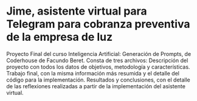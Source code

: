 # Jime, asistente virtual para Telegram para cobranza preventiva de la empresa de luz
Proyecto Final del curso Inteligencia Artificial: Generación de Prompts, de Coderhouse de Facundo Beret. Consta de tres archivos: Descripción del proyecto con todos los datos de objetivos, metodología y características. Trabajo final, con la misma información más resumida y el detalle del código para la implementación. Resultados y conclusiones, con el detalle de las reflexiones realizadas a partir de la implementación del asistente virtual.
